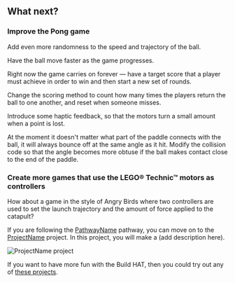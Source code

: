 ## What next?

### Improve the Pong game

Add even more randomness to the speed and trajectory of the ball.

Have the ball move faster as the game progresses.

Right now the game carries on forever — have a target score that a player must achieve in order to win and then start a new set of rounds. 

Change the scoring method to count how many times the players return the ball to one another, and reset when someone misses.

Introduce some haptic feedback, so that the motors turn a small amount when a point is lost.

At the moment it doesn't matter what part of the paddle connects with the ball, it will always bounce off at the same angle as it hit. Modify the collision code so that the angle becomes more obtuse if the ball makes contact close to the end of the paddle. 

### Create more games that use the LEGO® Technic™ motors as controllers

How about a game in the style of Angry Birds where two controllers are used to set the launch trajectory and the amount of force applied to the catapult?

If you are following the [PathwayName](https://projects.raspberrypi.org/en/raspberrypi/pathway-name) pathway, you can move on to the [ProjectName](https://projects.raspberrypi.org/en/projects/project-name) project. In this project, you will make a (add description here).

![ProjectName project](images/projectname-project.png)

If you want to have more fun with the Build HAT, then you could try out any of [these projects](https://projects.raspberrypi.org/en/projects?software%5B%5D=scratch&curriculum%5B%5D=%201).

